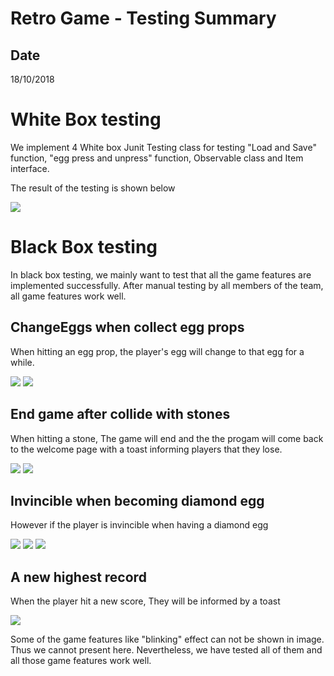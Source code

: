 # Retro Game - Testing Summary
## Date
18/10/2018

# White Box testing
We implement 4 White box Junit Testing class for testing "Load and Save" function, "egg press and unpress" function, Observable class and Item interface. 

The result of the testing is shown below 

![](./TestingRes/whitetesting.png)

# Black Box testing 
In black box testing, we mainly want to test that all the game features are implemented successfully. After manual testing by all members of the team, all game features work well.  

## ChangeEggs when collect egg props 
When hitting an egg prop, the player's egg will change to that egg for a while. 

![](./TestingRes/beforecollect.png)
![](./TestingRes/aftercollect.png)

## End game after collide with stones 
When hitting a stone, The game will end and the the progam will come back to the welcome page with a toast informing players that they lose.

![](./TestingRes/beforecollide.png)
![](./TestingRes/aftercollide.png)


## Invincible when becoming diamond egg 
However if the player is invincible when having a diamond egg 

![](./TestingRes/diamondbefore.png)
![](./TestingRes/diamondinvincible.png)
![](./TestingRes/diamondafter.png)

## A new highest record
When the player hit a new score, They will be informed by a toast

![](./TestingRes/hittingnewrecord.png)



Some of the game features like "blinking" effect can not be shown in image. Thus we cannot present here. Nevertheless, we have tested all of them and all those game features work well. 